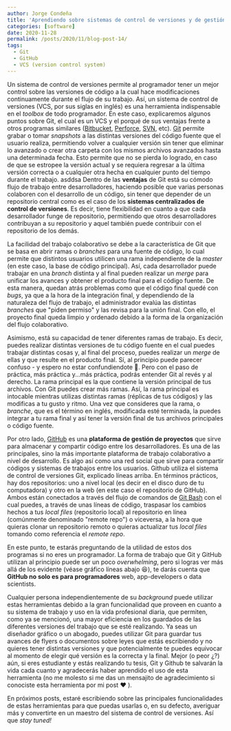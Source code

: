 ```yaml
---
author: Jorge Condeña
title: 'Aprendiendo sobre sistemas de control de versiones y de gestión de proyectos: Git y GitHub'
categories: [software]
date: 2020-11-28
permalink: /posts/2020/11/blog-post-14/
tags:
  - Git
  - GitHub
  - VCS (version control system)
---
```


Un sistema de control de versiones permite al programador tener un mejor control sobre las versiones de código a la cual hace modificaciones continuamente durante el flujo de su trabajo. Así, un sistema de control de versiones (VCS, por sus siglas en inglés) es una herramienta indispensable en el _toolbox_ de todo programador. En este caso, explicaremos algunos puntos sobre Git, el cual es un VCS y el porqué de sus ventajas frente a otros programas similares ([Bitbucket](https://bitbucket.org/), [Perforce](https://www.perforce.com/), [SVN](https://subversion.apache.org/), etc). [Git](https://git-scm.com/) permite grabar o tomar *snapshots* a las distintas versiones del código fuente que el usuario realiza, permitiendo volver a cualquier versión sin tener que eliminar lo avanzado o crear otra carpeta con los mismos archivos avanzados hasta una determinada fecha. Esto permite que no se pierda lo logrado, en caso de que se estropee la versión actual y se requiera regresar a la última versión correcta o a cualquier otra hecha en cualquier punto del tiempo durante el trabajo.
 asddsa
Dentro de las **ventajas** de Git está su cómodo flujo de trabajo entre desarrolladores, haciendo posible que varias personas colaboren con el desarrollo de un código, sin tener que depender de un repositorio central como es el caso de los **sistemas centralizados de control de versiones**. Es decir, tiene flexibilidad en cuanto a que cada desarrollador funge de repositorio, permitiendo que otros desarrolladores contribuyan a su repositorio y aquel también puede contribuir con el repositorio de los demás. 

La facilidad del trabajo colaborativo se debe a la característica de Git que se basa en abrir ramas o *branches* para una fuente de código, lo cual permite que distintos usuarios utilicen una rama independiente de la _master_ (en este caso, la base de código principal). Así, cada desarrollador puede trabajar en una *branch* distinta y al final pueden realizar un *merge* para unificar los avances y obtener el producto final para el código fuente. De esta manera, quedan atrás problemas como que el código final quedé con *bugs*, ya que a la hora de la integración final, y dependiendo de la naturaleza del flujo de trabajo, el administrador evalúa las distintas *branches* que "piden permiso" y las revisa para la unión final. Con ello, el proyecto final queda limpio y ordenado debido a la forma de la organización del flujo colaborativo.

Asimismo, está su capacidad de tener diferentes ramas de trabajo. Es decir, puedes realizar distintas versiones de tu código fuente en el cual puedes trabajar distintas cosas y, al final del proceso, puedes realizar un _merge_ de ellas y que resulte en el producto final. Sí, al principio puede parecer confuso - y espero no estar confundiendote :grimacing:. Pero con el paso de práctica, más práctica y...más práctica, podrás entender Git al revés y al derecho. La rama principal es la que contiene la versión principal de tus archivos. Con Git puedes crear más ramas. Así, la rama principal es intocable mientras utilizas distintas ramas (réplicas de tus códigos) y las modificas a tu gusto y ritmo. Una vez que consideres que la rama, o _branche_, que es el término en inglés, modificada esté terminada, la puedes integrar a tu rama final y así tener la versión final de tus archivos principales o código fuente.

Por otro lado, [GitHub](https://github.com/) es una **plataforma de gestión de proyectos** que sirve para almacenar y compartir código entre los desarrolladores. Es una de las principales, sino la más importante plataforma de trabajo colaborativo a nivel de desarrollo. Es algo así como una red social que sirve para compartir códigos y sistemas de trabajos entre los usuarios. Github utiliza el sistema de control de versiones Git, explicado líneas arriba. En términos prácticos, hay dos repositorios: uno a nivel local (es decir en el disco duro de tu computadora) y otro en la web (en este caso el repositorio de GitHub). Ambos están conectados a través del flujo de comandos de [Git Bash](https://www.atlassian.com/es/git/tutorials/git-bash) con el cual puedes, a través de unas líneas de código, traspasar los cambios hechos a tus _local files_ (repositorio local) al repositorio en línea (comúnmente denominado "remote repo") o viceversa, a la hora que quieras clonar un repositorio remoto o quieras actualizar tus *local files* tomando como referencia el *remote repo*.

En este punto, te estarás preguntando de la utilidad de estos dos programas si no eres un programador. La forma de trabajo que Git y GitHub utilizan al principio puede ser un poco *overwhelming*, pero si logras ver más allá de los evidente (véase gráfico líneas abajo :laughing:), te darás cuenta que **GitHub no solo es para programadores** web, app-developers o data scientists.

<!-- ![Logo Jekyll](/images/2020-11-21-blog-post-14/heeman.jpg) -->

Cualquier persona independientemente de su _background_ puede utilizar estas herramientas debido a la gran funcionalidad que proveen en cuanto a su sistema de trabajo y uso en la vida profesional diaria, que permiten, como ya se mencionó, una mayor eficiencia en los guardados de las diferentes versiones del trabajo que se esté realizando. Ya seas un diseñador gráfico o un abogado, puedes utilizar Git para guardar tus avances de flyers o documentos sobre leyes que estás escribiendo y no quieres tener distintas versiones y que potencialmente te puedes equivocar al momento de elegir qué versión es la correcta y la final. Mejor (o peor ¿?) aún, si eres estudiante y estás realizando tu tesis, Git y Github te salvarán la vida cada cuanto y agradecerás haber aprendido el uso de esta herramienta (no me molesto si me das un mensajito de agradecimiento si conociste esta herramienta por mi post :heart: ).

<!-- heartbeat: ---> 

En próximos posts, estaré escribiendo sobre las principales funcionalidades de estas herramientas para que puedas usarlas o, en su defecto, averiguar más y convertirte en un maestro del sistema de control de versiones. Así que _stay tuned!_